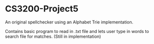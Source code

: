 # CS3200-Project5
An original spellchecker using an Alphabet Trie implementation.

Contains basic program to read in .txt file and lets user type in words to search file for matches. (Still in implementation)
